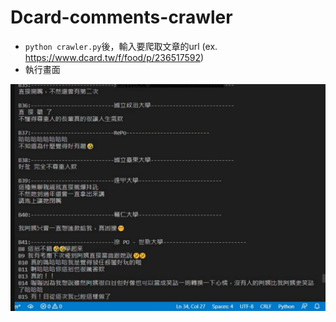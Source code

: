 # Dcard-comments-crawler
- `python crawler.py`後，輸入要爬取文章的url (ex. https://www.dcard.tw/f/food/p/236517592)
- 執行畫面
<img src="./crawler.png" style="width:600px;"/>
<!-- ![](./crawler.png) -->

